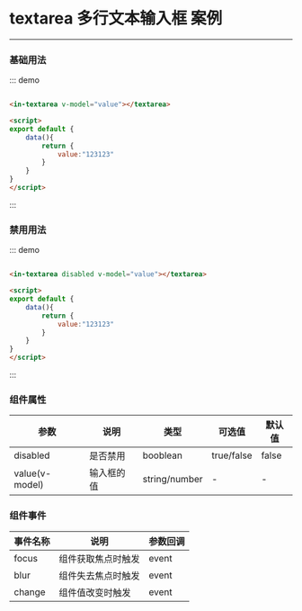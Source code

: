<script>
export default {
    data(){
        return {
            value:"123123"
        }
    }
}
</script>
#  textarea 多行文本输入框 案例
---
### 基础用法

<div class="demo-block">
    <in-textarea v-model="value"></in-textarea>
</div>

::: demo
```html

<in-textarea v-model="value"></textarea>

<script>
export default {
    data(){
        return {
            value:"123123"
        }
    }
}
</script>

```
:::

### 禁用用法

<div class="demo-block">
    <in-textarea disabled v-model="value"></in-textarea>
</div>

::: demo
```html

<in-textarea disabled v-model="value"></textarea>

<script>
export default {
    data(){
        return {
            value:"123123"
        }
    }
}
</script>

```
:::


### 组件属性
|参数|说明|类型|可选值|默认值|
|---|---|---|---|---|
| disabled | 是否禁用 | booblean | true/false | false |
| value(v-model) | 输入框的值 | string/number | - | - |

### 组件事件
|事件名称|说明|参数回调|
|---|---|---|
| focus | 组件获取焦点时触发 | event |
| blur | 组件失去焦点时触发 | event |
| change | 组件值改变时触发 | event |